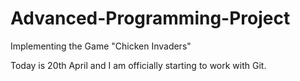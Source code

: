 # Advanced-Programming-Project
Implementing the Game "Chicken Invaders"

Today is 20th April and I am officially starting to work with Git.
